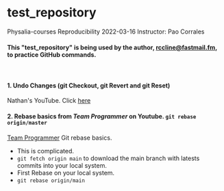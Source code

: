 # test_repository
Physalia-courses Reproducibility 2022-03-16
Instructor:  Pao Corrales  

#### This "test_repository" is being used by the author, rccline@fastmail.fm, to practice GitHub commands.  

<br> 

#### 1. Undo Changes (git Checkout, git Revert and git Reset)
Nathan's YouTube.  Click [here](https://www.youtube.com/watch?v=UmE0uf5UMzA&t=229) 

#### 2. Rebase basics from *Team Programmer* on Youtube. `git rebase origin/master`   

[Team Programmer](https://www.youtube.com/watch?v=gkGZzd9c4ow&t=195s) Git rebase basics. 
- This is complicated.  
- `git fetch origin main` to download the main branch with latests commits into your local system.   
- First Rebase on your local system.  
- `git rebase origin/main` 
